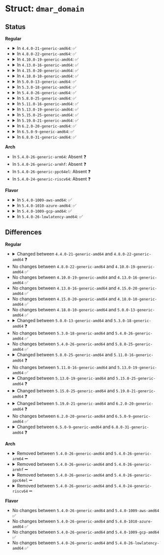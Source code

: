 # Struct: <code>dmar_domain</code>

## Status
<b>Regular</b>
<ul>
<li>
<details>
<summary>In <code>4.4.0-21-generic-amd64</code>: ✅</summary>

```c
struct dmar_domain {
    int nid;
    unsigned int[128] iommu_refcnt;
    u16[128] iommu_did;
    struct list_head devices;
    struct iova_domain iovad;
    struct dma_pte * pgd;
    int gaw;
    int agaw;
    int flags;
    int iommu_coherency;
    int iommu_snooping;
    int iommu_count;
    int iommu_superpage;
    u64 max_addr;
    struct iommu_domain domain;
}
```
</details>
</li>
<li>
<details>
<summary>In <code>4.8.0-22-generic-amd64</code>: ✅</summary>

```c
struct dmar_domain {
    int nid;
    unsigned int[128] iommu_refcnt;
    u16[128] iommu_did;
    bool has_iotlb_device;
    struct list_head devices;
    struct iova_domain iovad;
    struct dma_pte * pgd;
    int gaw;
    int agaw;
    int flags;
    int iommu_coherency;
    int iommu_snooping;
    int iommu_count;
    int iommu_superpage;
    u64 max_addr;
    struct iommu_domain domain;
}
```
</details>
</li>
<li>
<details>
<summary>In <code>4.10.0-19-generic-amd64</code>: ✅</summary>

```c
struct dmar_domain {
    int nid;
    unsigned int[128] iommu_refcnt;
    u16[128] iommu_did;
    bool has_iotlb_device;
    struct list_head devices;
    struct iova_domain iovad;
    struct dma_pte * pgd;
    int gaw;
    int agaw;
    int flags;
    int iommu_coherency;
    int iommu_snooping;
    int iommu_count;
    int iommu_superpage;
    u64 max_addr;
    struct iommu_domain domain;
}
```
</details>
</li>
<li>
<details>
<summary>In <code>4.13.0-16-generic-amd64</code>: ✅</summary>

```c
struct dmar_domain {
    int nid;
    unsigned int[128] iommu_refcnt;
    u16[128] iommu_did;
    bool has_iotlb_device;
    struct list_head devices;
    struct iova_domain iovad;
    struct dma_pte * pgd;
    int gaw;
    int agaw;
    int flags;
    int iommu_coherency;
    int iommu_snooping;
    int iommu_count;
    int iommu_superpage;
    u64 max_addr;
    struct iommu_domain domain;
}
```
</details>
</li>
<li>
<details>
<summary>In <code>4.15.0-20-generic-amd64</code>: ✅</summary>

```c
struct dmar_domain {
    int nid;
    unsigned int[128] iommu_refcnt;
    u16[128] iommu_did;
    bool has_iotlb_device;
    struct list_head devices;
    struct iova_domain iovad;
    struct dma_pte * pgd;
    int gaw;
    int agaw;
    int flags;
    int iommu_coherency;
    int iommu_snooping;
    int iommu_count;
    int iommu_superpage;
    u64 max_addr;
    struct iommu_domain domain;
}
```
</details>
</li>
<li>
<details>
<summary>In <code>4.18.0-10-generic-amd64</code>: ✅</summary>

```c
struct dmar_domain {
    int nid;
    unsigned int[128] iommu_refcnt;
    u16[128] iommu_did;
    bool has_iotlb_device;
    struct list_head devices;
    struct iova_domain iovad;
    struct dma_pte * pgd;
    int gaw;
    int agaw;
    int flags;
    int iommu_coherency;
    int iommu_snooping;
    int iommu_count;
    int iommu_superpage;
    u64 max_addr;
    struct iommu_domain domain;
}
```
</details>
</li>
<li>
<details>
<summary>In <code>5.0.0-13-generic-amd64</code>: ✅</summary>

```c
struct dmar_domain {
    int nid;
    unsigned int[128] iommu_refcnt;
    u16[128] iommu_did;
    bool has_iotlb_device;
    struct list_head devices;
    struct iova_domain iovad;
    struct dma_pte * pgd;
    int gaw;
    int agaw;
    int flags;
    int iommu_coherency;
    int iommu_snooping;
    int iommu_count;
    int iommu_superpage;
    u64 max_addr;
    struct iommu_domain domain;
}
```
</details>
</li>
<li>
<details>
<summary>In <code>5.3.0-18-generic-amd64</code>: ✅</summary>

```c
struct dmar_domain {
    int nid;
    unsigned int[128] iommu_refcnt;
    u16[128] iommu_did;
    unsigned int auxd_refcnt;
    bool has_iotlb_device;
    struct list_head devices;
    struct list_head auxd;
    struct iova_domain iovad;
    struct dma_pte * pgd;
    int gaw;
    int agaw;
    int flags;
    int iommu_coherency;
    int iommu_snooping;
    int iommu_count;
    int iommu_superpage;
    u64 max_addr;
    int default_pasid;
    struct iommu_domain domain;
}
```
</details>
</li>
<li>
<details>
<summary>In <code>5.4.0-26-generic-amd64</code>: ✅</summary>

```c
struct dmar_domain {
    int nid;
    unsigned int[128] iommu_refcnt;
    u16[128] iommu_did;
    unsigned int auxd_refcnt;
    bool has_iotlb_device;
    struct list_head devices;
    struct list_head auxd;
    struct iova_domain iovad;
    struct dma_pte * pgd;
    int gaw;
    int agaw;
    int flags;
    int iommu_coherency;
    int iommu_snooping;
    int iommu_count;
    int iommu_superpage;
    u64 max_addr;
    int default_pasid;
    struct iommu_domain domain;
}
```
</details>
</li>
<li>
<details>
<summary>In <code>5.8.0-25-generic-amd64</code>: ✅</summary>

```c
struct dmar_domain {
    int nid;
    unsigned int[128] iommu_refcnt;
    u16[128] iommu_did;
    unsigned int auxd_refcnt;
    bool has_iotlb_device;
    struct list_head devices;
    struct list_head auxd;
    struct iova_domain iovad;
    struct dma_pte * pgd;
    int gaw;
    int agaw;
    int flags;
    int iommu_coherency;
    int iommu_snooping;
    int iommu_count;
    int iommu_superpage;
    u64 max_addr;
    int default_pasid;
    struct iommu_domain domain;
}
```
</details>
</li>
<li>
<details>
<summary>In <code>5.11.0-16-generic-amd64</code>: ✅</summary>

```c
struct dmar_domain {
    int nid;
    unsigned int[128] iommu_refcnt;
    u16[128] iommu_did;
    bool has_iotlb_device;
    struct list_head devices;
    struct list_head subdevices;
    struct iova_domain iovad;
    struct dma_pte * pgd;
    int gaw;
    int agaw;
    int flags;
    int iommu_coherency;
    int iommu_snooping;
    int iommu_count;
    int iommu_superpage;
    u64 max_addr;
    u32 default_pasid;
    struct iommu_domain domain;
}
```
</details>
</li>
<li>
<details>
<summary>In <code>5.13.0-19-generic-amd64</code>: ✅</summary>

```c
struct dmar_domain {
    int nid;
    unsigned int[128] iommu_refcnt;
    u16[128] iommu_did;
    bool has_iotlb_device;
    struct list_head devices;
    struct list_head subdevices;
    struct iova_domain iovad;
    struct dma_pte * pgd;
    int gaw;
    int agaw;
    int flags;
    int iommu_coherency;
    int iommu_snooping;
    int iommu_count;
    int iommu_superpage;
    u64 max_addr;
    u32 default_pasid;
    struct iommu_domain domain;
}
```
</details>
</li>
<li>
<details>
<summary>In <code>5.15.0-25-generic-amd64</code>: ✅</summary>

```c
struct dmar_domain {
    int nid;
    unsigned int[128] iommu_refcnt;
    u16[128] iommu_did;
    u8 has_iotlb_device;
    u8 iommu_coherency;
    u8 iommu_snooping;
    struct list_head devices;
    struct list_head subdevices;
    struct iova_domain iovad;
    struct dma_pte * pgd;
    int gaw;
    int agaw;
    int flags;
    int iommu_superpage;
    u64 max_addr;
    u32 default_pasid;
    struct iommu_domain domain;
}
```
</details>
</li>
<li>
<details>
<summary>In <code>5.19.0-21-generic-amd64</code>: ✅</summary>

```c
struct dmar_domain {
    int nid;
    unsigned int[128] iommu_refcnt;
    u16[128] iommu_did;
    u8 has_iotlb_device;
    u8 iommu_coherency;
    u8 force_snooping;
    u8 set_pte_snp;
    struct list_head devices;
    struct iova_domain iovad;
    struct dma_pte * pgd;
    int gaw;
    int agaw;
    int flags;
    int iommu_superpage;
    u64 max_addr;
    struct iommu_domain domain;
}
```
</details>
</li>
<li>
<details>
<summary>In <code>6.2.0-20-generic-amd64</code>: ✅</summary>

```c
struct dmar_domain {
    int nid;
    struct xarray iommu_array;
    u8 has_iotlb_device;
    u8 iommu_coherency;
    u8 force_snooping;
    u8 set_pte_snp;
    u8 use_first_level;
    spinlock_t lock;
    struct list_head devices;
    struct dma_pte * pgd;
    int gaw;
    int agaw;
    int iommu_superpage;
    u64 max_addr;
    struct iommu_domain domain;
}
```
</details>
</li>
<li>
<details>
<summary>In <code>6.5.0-9-generic-amd64</code>: ✅</summary>

```c
struct dmar_domain {
    int nid;
    struct xarray iommu_array;
    u8 has_iotlb_device;
    u8 iommu_coherency;
    u8 force_snooping;
    u8 set_pte_snp;
    u8 use_first_level;
    spinlock_t lock;
    struct list_head devices;
    struct dma_pte * pgd;
    int gaw;
    int agaw;
    int iommu_superpage;
    u64 max_addr;
    struct iommu_domain domain;
}
```
</details>
</li>
<li>
<details>
<summary>In <code>6.8.0-31-generic-amd64</code>: ✅</summary>

```c
struct dmar_domain {
    int nid;
    struct xarray iommu_array;
    u8 has_iotlb_device;
    u8 iommu_coherency;
    u8 force_snooping;
    u8 set_pte_snp;
    u8 use_first_level;
    u8 dirty_tracking;
    u8 nested_parent;
    u8 has_mappings;
    spinlock_t lock;
    struct list_head devices;
    struct list_head dev_pasids;
    int iommu_superpage;
    struct dma_pte * pgd;
    int gaw;
    int agaw;
    u64 max_addr;
    spinlock_t s1_lock;
    struct list_head s1_domains;
    struct dmar_domain * s2_domain;
    long unsigned int s1_pgtbl;
    struct iommu_hwpt_vtd_s1 s1_cfg;
    struct list_head s2_link;
    struct iommu_domain domain;
}
```
</details>
</li>
</ul>
<b>Arch</b>
<ul>
<li>
In <code>5.4.0-26-generic-arm64</code>: Absent ❓
</li>
<li>
In <code>5.4.0-26-generic-armhf</code>: Absent ❓
</li>
<li>
In <code>5.4.0-26-generic-ppc64el</code>: Absent ❓
</li>
<li>
In <code>5.4.0-24-generic-riscv64</code>: Absent ❓
</li>
</ul>
<b>Flavor</b>
<ul>
<li>
<details>
<summary>In <code>5.4.0-1009-aws-amd64</code>: ✅</summary>

```c
struct dmar_domain {
    int nid;
    unsigned int[128] iommu_refcnt;
    u16[128] iommu_did;
    unsigned int auxd_refcnt;
    bool has_iotlb_device;
    struct list_head devices;
    struct list_head auxd;
    struct iova_domain iovad;
    struct dma_pte * pgd;
    int gaw;
    int agaw;
    int flags;
    int iommu_coherency;
    int iommu_snooping;
    int iommu_count;
    int iommu_superpage;
    u64 max_addr;
    int default_pasid;
    struct iommu_domain domain;
}
```
</details>
</li>
<li>
<details>
<summary>In <code>5.4.0-1010-azure-amd64</code>: ✅</summary>

```c
struct dmar_domain {
    int nid;
    unsigned int[128] iommu_refcnt;
    u16[128] iommu_did;
    unsigned int auxd_refcnt;
    bool has_iotlb_device;
    struct list_head devices;
    struct list_head auxd;
    struct iova_domain iovad;
    struct dma_pte * pgd;
    int gaw;
    int agaw;
    int flags;
    int iommu_coherency;
    int iommu_snooping;
    int iommu_count;
    int iommu_superpage;
    u64 max_addr;
    int default_pasid;
    struct iommu_domain domain;
}
```
</details>
</li>
<li>
<details>
<summary>In <code>5.4.0-1009-gcp-amd64</code>: ✅</summary>

```c
struct dmar_domain {
    int nid;
    unsigned int[128] iommu_refcnt;
    u16[128] iommu_did;
    unsigned int auxd_refcnt;
    bool has_iotlb_device;
    struct list_head devices;
    struct list_head auxd;
    struct iova_domain iovad;
    struct dma_pte * pgd;
    int gaw;
    int agaw;
    int flags;
    int iommu_coherency;
    int iommu_snooping;
    int iommu_count;
    int iommu_superpage;
    u64 max_addr;
    int default_pasid;
    struct iommu_domain domain;
}
```
</details>
</li>
<li>
<details>
<summary>In <code>5.4.0-26-lowlatency-amd64</code>: ✅</summary>

```c
struct dmar_domain {
    int nid;
    unsigned int[128] iommu_refcnt;
    u16[128] iommu_did;
    unsigned int auxd_refcnt;
    bool has_iotlb_device;
    struct list_head devices;
    struct list_head auxd;
    struct iova_domain iovad;
    struct dma_pte * pgd;
    int gaw;
    int agaw;
    int flags;
    int iommu_coherency;
    int iommu_snooping;
    int iommu_count;
    int iommu_superpage;
    u64 max_addr;
    int default_pasid;
    struct iommu_domain domain;
}
```
</details>
</li>
</ul>

## Differences
<b>Regular</b>
<ul>
<li>
<details>
<summary>Changed between <code>4.4.0-21-generic-amd64</code> and <code>4.8.0-22-generic-amd64</code> ❓</summary>
<ul>
<li>
<b>Field added. </b>
<code>bool has_iotlb_device</code>
</li>
</ul>
</details>
</li>
<li>
No changes between <code>4.8.0-22-generic-amd64</code> and <code>4.10.0-19-generic-amd64</code> ✅
</li>
<li>
No changes between <code>4.10.0-19-generic-amd64</code> and <code>4.13.0-16-generic-amd64</code> ✅
</li>
<li>
No changes between <code>4.13.0-16-generic-amd64</code> and <code>4.15.0-20-generic-amd64</code> ✅
</li>
<li>
No changes between <code>4.15.0-20-generic-amd64</code> and <code>4.18.0-10-generic-amd64</code> ✅
</li>
<li>
No changes between <code>4.18.0-10-generic-amd64</code> and <code>5.0.0-13-generic-amd64</code> ✅
</li>
<li>
<details>
<summary>Changed between <code>5.0.0-13-generic-amd64</code> and <code>5.3.0-18-generic-amd64</code> ❓</summary>
<ul>
<li>
<b>Field added. </b>
<code>unsigned int auxd_refcnt</code>
</li>
<li>
<b>Field added. </b>
<code>struct list_head auxd</code>
</li>
<li>
<b>Field added. </b>
<code>int default_pasid</code>
</li>
</ul>
</details>
</li>
<li>
No changes between <code>5.3.0-18-generic-amd64</code> and <code>5.4.0-26-generic-amd64</code> ✅
</li>
<li>
No changes between <code>5.4.0-26-generic-amd64</code> and <code>5.8.0-25-generic-amd64</code> ✅
</li>
<li>
<details>
<summary>Changed between <code>5.8.0-25-generic-amd64</code> and <code>5.11.0-16-generic-amd64</code> ❓</summary>
<ul>
<li>
<b>Field added. </b>
<code>struct list_head subdevices</code>
</li>
<li>
<b>Field removed. </b>
<code>unsigned int auxd_refcnt</code>
</li>
<li>
<b>Field removed. </b>
<code>struct list_head auxd</code>
</li>
<li>
<b>Field type changed. </b>
<code>int default_pasid</code> ➡️ <code>u32 default_pasid</code>
</li>
</ul>
</details>
</li>
<li>
No changes between <code>5.11.0-16-generic-amd64</code> and <code>5.13.0-19-generic-amd64</code> ✅
</li>
<li>
<details>
<summary>Changed between <code>5.13.0-19-generic-amd64</code> and <code>5.15.0-25-generic-amd64</code> ❓</summary>
<ul>
<li>
<b>Field removed. </b>
<code>int iommu_count</code>
</li>
<li>
<b>Field type changed. </b>
<code>bool has_iotlb_device</code> ➡️ <code>u8 has_iotlb_device</code>
</li>
<li>
<b>Field type changed. </b>
<code>int iommu_coherency</code> ➡️ <code>u8 iommu_coherency</code>
</li>
<li>
<b>Field type changed. </b>
<code>int iommu_snooping</code> ➡️ <code>u8 iommu_snooping</code>
</li>
</ul>
</details>
</li>
<li>
<details>
<summary>Changed between <code>5.15.0-25-generic-amd64</code> and <code>5.19.0-21-generic-amd64</code> ❓</summary>
<ul>
<li>
<b>Field added. </b>
<code>u8 force_snooping</code>
</li>
<li>
<b>Field added. </b>
<code>u8 set_pte_snp</code>
</li>
<li>
<b>Field removed. </b>
<code>u8 iommu_snooping</code>
</li>
<li>
<b>Field removed. </b>
<code>struct list_head subdevices</code>
</li>
<li>
<b>Field removed. </b>
<code>u32 default_pasid</code>
</li>
</ul>
</details>
</li>
<li>
<details>
<summary>Changed between <code>5.19.0-21-generic-amd64</code> and <code>6.2.0-20-generic-amd64</code> ❓</summary>
<ul>
<li>
<b>Field added. </b>
<code>struct xarray iommu_array</code>
</li>
<li>
<b>Field added. </b>
<code>u8 use_first_level</code>
</li>
<li>
<b>Field added. </b>
<code>spinlock_t lock</code>
</li>
<li>
<b>Field removed. </b>
<code>unsigned int[128] iommu_refcnt</code>
</li>
<li>
<b>Field removed. </b>
<code>u16[128] iommu_did</code>
</li>
<li>
<b>Field removed. </b>
<code>struct iova_domain iovad</code>
</li>
<li>
<b>Field removed. </b>
<code>int flags</code>
</li>
</ul>
</details>
</li>
<li>
No changes between <code>6.2.0-20-generic-amd64</code> and <code>6.5.0-9-generic-amd64</code> ✅
</li>
<li>
<details>
<summary>Changed between <code>6.5.0-9-generic-amd64</code> and <code>6.8.0-31-generic-amd64</code> ❓</summary>
<ul>
<li>
<b>Field added. </b>
<code>u8 dirty_tracking</code>
</li>
<li>
<b>Field added. </b>
<code>u8 nested_parent</code>
</li>
<li>
<b>Field added. </b>
<code>u8 has_mappings</code>
</li>
<li>
<b>Field added. </b>
<code>struct list_head dev_pasids</code>
</li>
<li>
<b>Field added. </b>
<code>spinlock_t s1_lock</code>
</li>
<li>
<b>Field added. </b>
<code>struct list_head s1_domains</code>
</li>
<li>
<b>Field added. </b>
<code>struct dmar_domain * s2_domain</code>
</li>
<li>
<b>Field added. </b>
<code>long unsigned int s1_pgtbl</code>
</li>
<li>
<b>Field added. </b>
<code>struct iommu_hwpt_vtd_s1 s1_cfg</code>
</li>
<li>
<b>Field added. </b>
<code>struct list_head s2_link</code>
</li>
</ul>
</details>
</li>
</ul>
<b>Arch</b>
<ul>
<li>
<details>
<summary>Removed between <code>5.4.0-26-generic-amd64</code> and <code>5.4.0-26-generic-arm64</code> ➖</summary>

```c
struct dmar_domain {
    int nid;
    unsigned int[128] iommu_refcnt;
    u16[128] iommu_did;
    unsigned int auxd_refcnt;
    bool has_iotlb_device;
    struct list_head devices;
    struct list_head auxd;
    struct iova_domain iovad;
    struct dma_pte * pgd;
    int gaw;
    int agaw;
    int flags;
    int iommu_coherency;
    int iommu_snooping;
    int iommu_count;
    int iommu_superpage;
    u64 max_addr;
    int default_pasid;
    struct iommu_domain domain;
}
```
</details>
</li>
<li>
<details>
<summary>Removed between <code>5.4.0-26-generic-amd64</code> and <code>5.4.0-26-generic-armhf</code> ➖</summary>

```c
struct dmar_domain {
    int nid;
    unsigned int[128] iommu_refcnt;
    u16[128] iommu_did;
    unsigned int auxd_refcnt;
    bool has_iotlb_device;
    struct list_head devices;
    struct list_head auxd;
    struct iova_domain iovad;
    struct dma_pte * pgd;
    int gaw;
    int agaw;
    int flags;
    int iommu_coherency;
    int iommu_snooping;
    int iommu_count;
    int iommu_superpage;
    u64 max_addr;
    int default_pasid;
    struct iommu_domain domain;
}
```
</details>
</li>
<li>
<details>
<summary>Removed between <code>5.4.0-26-generic-amd64</code> and <code>5.4.0-26-generic-ppc64el</code> ➖</summary>

```c
struct dmar_domain {
    int nid;
    unsigned int[128] iommu_refcnt;
    u16[128] iommu_did;
    unsigned int auxd_refcnt;
    bool has_iotlb_device;
    struct list_head devices;
    struct list_head auxd;
    struct iova_domain iovad;
    struct dma_pte * pgd;
    int gaw;
    int agaw;
    int flags;
    int iommu_coherency;
    int iommu_snooping;
    int iommu_count;
    int iommu_superpage;
    u64 max_addr;
    int default_pasid;
    struct iommu_domain domain;
}
```
</details>
</li>
<li>
<details>
<summary>Removed between <code>5.4.0-26-generic-amd64</code> and <code>5.4.0-24-generic-riscv64</code> ➖</summary>

```c
struct dmar_domain {
    int nid;
    unsigned int[128] iommu_refcnt;
    u16[128] iommu_did;
    unsigned int auxd_refcnt;
    bool has_iotlb_device;
    struct list_head devices;
    struct list_head auxd;
    struct iova_domain iovad;
    struct dma_pte * pgd;
    int gaw;
    int agaw;
    int flags;
    int iommu_coherency;
    int iommu_snooping;
    int iommu_count;
    int iommu_superpage;
    u64 max_addr;
    int default_pasid;
    struct iommu_domain domain;
}
```
</details>
</li>
</ul>
<b>Flavor</b>
<ul>
<li>
No changes between <code>5.4.0-26-generic-amd64</code> and <code>5.4.0-1009-aws-amd64</code> ✅
</li>
<li>
No changes between <code>5.4.0-26-generic-amd64</code> and <code>5.4.0-1010-azure-amd64</code> ✅
</li>
<li>
No changes between <code>5.4.0-26-generic-amd64</code> and <code>5.4.0-1009-gcp-amd64</code> ✅
</li>
<li>
No changes between <code>5.4.0-26-generic-amd64</code> and <code>5.4.0-26-lowlatency-amd64</code> ✅
</li>
</ul>
